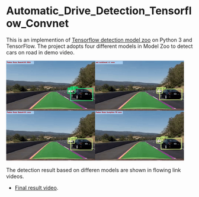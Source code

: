 # Automatic_Drive_Detection_Tensorflow_Convnet

This is an implemention of [Tensorflow detection model zoo](https://github.com/tensorflow/models/blob/master/research/object_detection/g3doc/detection_model_zoo.md) on Python 3 and TensorFlow. The project adopts four different models in Model Zoo to detect cars on road in demo video. 

![](result.gif)

The detection result based on differen models are shown in flowing link videos.
* [Final result video](https://www.youtube.com/watch?v=Pv2qcNR-PMs).

